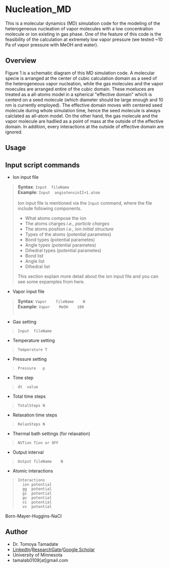 # Nucleation_MD
This is a molecular dynamics (MD) simulation code for the modeling of the heterogeneous nucleation of vapor molecules with a low concentration molecule or ion existing in gas phase.  One of the feature of this code is the feasibility of the calculation at extremely low vapor pressure (we tested ~10 Pa of vapor pressure with MeOH and water).
## Overview
Figure 1 is a schematic diagram of this MD simulation code.  A molecular specie is arranged at the center of cubic calculation domain as a seed of the heterogeneous vapor nucleation, while the gas molecules and the vapor moecules are arranged entire of the cubic domain. These moeluces are treated as a all-atoms model in a spherical "effective domain" which is centerd on a seed molecule (which diameter should be large enough and 10 nm is currently employed).  The effective domain moves with centered seed molecule during whole simulation time, hence the seed molecule is always calclated as all-atom model. On the other hand, the gas molecule and the vapor molecule are hadlied as a point of mass at the outside of the effective domain.  In addition, every interactions at the outside of effective domain are ignored.  
## Usage

## Input script commands
* Ion input file
>**Syntax**:  `Input  fileName`  
**Example**:  `Input  angiotensinII+1.atom`<br><br>
>Ion input file is mentioned via the `Input` command, where the file include following components.
> - What atoms compose the ion
> - The atoms charges *i.e., particle charges*
> - The atoms position *i.e., ion initial structure*
> - Types of the atoms (potential parametes)
> - Bond types (potential parametes)
> - Angle types (potential parametes)
> - Dihedral types (potential parametes)
> - Bond list
> - Angle list
> - Dihedral list  
>  
> This section explain more detail about the ion input file and you can see some expamples from here.

* Vapor input file
>**Syntax**:  `Vapor	fileName	N`  
**Example**:  `Vapor	MeOH	100`<br><br>
>
* Gas setting
>```
>Input  fileName
>```
* Temperature setting
>```
>Temperature T
>```
* Pressure setting
>```
>Pressure	p
>```
* Time step
>```
>dt  value
>```
* Total time steps
>```
>TotalSteps	N
>```
* Relaxation time steps
>```
>RelaxSteps	N
>```
* Thermal bath settings (for relaxation)
>```
>NVTion	Tion or OFF
>```
* Output interval
>```
>Output	fileName	N
>```
* Atomic interactions
>```
>Interactions
>	ion	potential
>	gg	potential
>	gi	potential
>	gv	potential
>	vi	potential
>	vv	potential
>```
Born-Mayer-Huggins-NaCl

## Author
* Dr. Tomoya Tamadate
* [LinkedIn](https://www.linkedin.com/in/tomoya-tamadate-953673142/)/[ResearchGate](https://www.researchgate.net/profile/Tomoya-Tamadate)/[Google Scholar](https://scholar.google.com/citations?user=XXSOgXwAAAAJ&hl=ja)
* University of Minnesota
* tamalab0109[at]gmail.com
